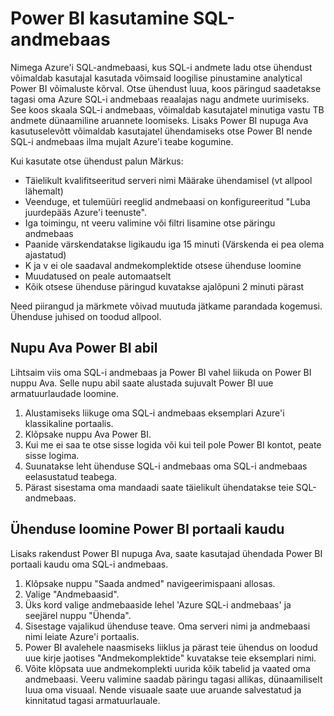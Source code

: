 <properties
   pageTitle="Power BI kasutamine SQL-i andmebaas | Microsoft Azure'i"
   description="Näpunäiteid Power BI abil SQL Azure'i andmebaas lahendusi."
   services="sql-data-warehouse"
   documentationCenter="NA"
   authors="lodipalm"
   manager="barbkess"
   editor=""/>

<tags
   ms.service="sql-data-warehouse"
   ms.devlang="NA"
   ms.topic="article"
   ms.tgt_pltfrm="NA"
   ms.workload="data-services"
   ms.date="05/31/2016"
   ms.author="lodipalm;barbkess;sonyama"/>

# <a name="use-power-bi-with-sql-data-warehouse"></a>Power BI kasutamine SQL-andmebaas
Nimega Azure'i SQL-andmebaasi, kus SQL-i andmete ladu otse ühendust võimaldab kasutajal kasutada võimsaid loogilise pinustamine analytical Power BI võimaluste kõrval.  Otse ühendust luua, koos päringud saadetakse tagasi oma Azure SQL-i andmebaas reaalajas nagu andmete uurimiseks.  See koos skaala SQL-i andmebaas, võimaldab kasutajatel minutiga vastu TB andmete dünaamiline aruannete loomiseks.  Lisaks Power BI nupuga Ava kasutuselevõtt võimaldab kasutajatel ühendamiseks otse Power BI nende SQL-i andmebaas ilma mujalt Azure'i teabe kogumine.

Kui kasutate otse ühendust palun Märkus:

+ Täielikult kvalifitseeritud serveri nimi Määrake ühendamisel (vt allpool lähemalt)
+ Veenduge, et tulemüüri reeglid andmebaasi on konfigureeritud "Luba juurdepääs Azure'i teenuste".
+ Iga toimingu, nt veeru valimine või filtri lisamine otse päringu andmebaas
+ Paanide värskendatakse ligikaudu iga 15 minuti (Värskenda ei pea olema ajastatud)
+ K ja v ei ole saadaval andmekomplektide otsese ühenduse loomine
+ Muudatused on peale automaatselt
+ Kõik otsese ühenduse päringud kuvatakse ajalõpuni 2 minuti pärast

Need piirangud ja märkmete võivad muutuda jätkame parandada kogemusi. Ühenduse juhised on toodud allpool.  

## <a name="using-the-open-in-power-bi-button"></a>Nupu Ava Power BI abil
Lihtsaim viis oma SQL-i andmebaas ja Power BI vahel liikuda on Power BI nuppu Ava. Selle nupu abil saate alustada sujuvalt Power BI uue armatuurlaudade loomine.  

1.  Alustamiseks liikuge oma SQL-i andmebaas eksemplari Azure'i klassikaline portaalis.
2.  Klõpsake nuppu Ava Power BI.
3.  Kui me ei saa te otse sisse logida või kui teil pole Power BI kontot, peate sisse logima.  
4.  Suunatakse leht ühenduse SQL-i andmebaas oma SQL-i andmebaas eelasustatud teabega.
5.  Pärast sisestama oma mandaadi saate täielikult ühendatakse teie SQL-andmebaas.

## <a name="connecting-through-the-power-bi-portal"></a>Ühenduse loomine Power BI portaali kaudu
Lisaks rakendust Power BI nupuga Ava, saate kasutajad ühendada Power BI portaali kaudu oma SQL-i andmebaas.

1.  Klõpsake nuppu "Saada andmed" navigeerimispaani allosas.
2.  Valige "Andmebaasid".
3.  Üks kord valige andmebaaside lehel 'Azure SQL-i andmebaas' ja seejärel nuppu "Ühenda".
4.  Sisestage vajalikud ühenduse teave.  Oma serveri nimi ja andmebaasi nimi leiate Azure'i portaalis.
5.  Power BI avalehele naasmiseks liiklus ja pärast teie ühendus on loodud uue kirje jaotises "Andmekomplektide" kuvatakse teie eksemplari nimi.  
6.   Võite klõpsata uue andmekomplekti uurida kõik tabelid ja vaated oma andmebaasi. Veeru valimine saadab päringu tagasi allikas, dünaamiliselt luua oma visuaal. Nende visuaale saate uue aruande salvestatud ja kinnitatud tagasi armatuurlauale.

<!--Image references-->

<!--Article references-->
[SQL Data Warehouse development overview]:  ./sql-data-warehouse-overview-develop/
[SQL Data Warehouse integration overview]:  ./sql-data-warehouse-overview-integration/

<!--MSDN references-->

<!--Other Web references-->
